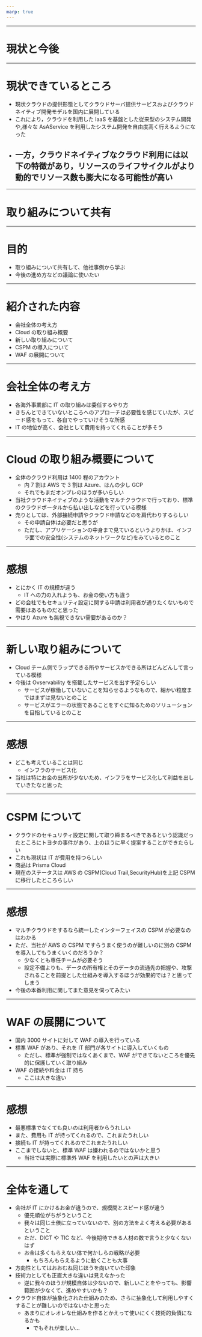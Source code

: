```yaml
---
marp: true
---
```


---

# 現状と今後

---

# 現状できているところ

- 現状クラウドの提供形態としてクラウドサーバ提供サービスおよびクラウドネイティブ開発モデルを国内に展開している
- これにより，クラウドを利用した IaaS を基盤とした従来型のシステム開発や,様々な AsAService を利用したシステム開発を自由度高く行えるようになった
- 一方，クラウドネイティブなクラウド利用には以下の特徴があり，リソースのライフサイクルがより動的でリソース数も膨大になる可能性が高い
  -

---

# 取り組みについて共有

---

# 目的

- 取り組みについて共有して、他社事例から学ぶ
- 今後の進め方などの議論に使いたい

---

# 紹介された内容

- 会社全体の考え方
- Cloud の取り組み概要
- 新しい取り組みについて
- CSPM の導入について
- WAF の展開について

---

# 会社全体の考え方

- 各海外事業部に IT の取り組みは委任するやり方
- きちんとできていないところへのアプローチは必要性を感じていたが、スピード感をもって、各自でやっていけそうな所感
- IT の地位が高く、会社として費用を持ってくれることが多そう

---

# Cloud の取り組み概要について

- 全体のクラウド利用は 1400 程のアカウント
  - 内 7 割は AWS で 3 割は Azure、ほんの少し GCP
  - それでもまだオンプレのほうが多いらしい
- 当社クラウドネイティブのような活動をマルチクラウドで行っており、標準のクラウドポータルから払い出しなどを行っている模様
- 売りとしては、外部接続申請やクラウド申請などのを肩代わりするらしい
  - その申請自体は必要だと思うが
  - ただし、アプリケーションの中身まで見ているというよりかは、インフラ面での安全性(システムのネットワークなど)をみているとのこと

---

# 感想

- とにかく IT の規模が違う
  - IT への力の入れようも、お金の使い方も違う
- どの会社でもセキュリティ設定に関する申請は利用者が通りたくないもので需要はあるものだと思った
- やはり Azure も無視できない需要があるのか？

---

# 新しい取り組みについて

- Cloud チーム側でラップできる所やサービスかできる所はどんどんして言っている模様
- 今後は Ovservability を搭載したサービスを出す予定らしい
  - サービスが稼働していないことを知らせるようなもので、細かい粒度まではまずは見ないとのこと
  - サービスがエラーの状態であることをすぐに知るためのソリューションを目指しているとのこと

---

# 感想

- どこも考えていることは同じ
  - インフラのサービス化
- 当社は特にお金の出所が少ないため、インフラをサービス化して利益を出していきたなと思った

---

# CSPM について

- クラウドのセキュリティ設定に関して取り締まるべきであるという認識だったところにトヨタの事件があり、上のほうに早く提案することができたらしい
- これも現状は IT が費用を持つらしい
- 商品は Prisma Cloud
- 現在のステータスは AWS の CSPM(Cloud Trail,SecurityHub)を上記 CSPM に移行したところらしい

---

# 感想

- マルチクラウドをするなら統一したインターフェイスの CSPM が必要なのはわかる
- ただ、当社が AWS の CSPM ですらうまく使うのが難しいのに別の CSPM を導入してもうまくいくのだろうか？
  - 少なくとも専任チームが必要そう
  - 設定不備よりも、データの所有権とそのデータの流通先の把握や、攻撃されることを前提とした仕組みを導入するほうが効果的では？と思ってしまう
- 今後の本番利用に関してまた意見を伺ってみたい

---

# WAF の展開について

- 国内 3000 サイトに対して WAF の導入を行っている
- 標準 WAF があり、それを IT 部門が各サイトに導入していくもの
  - ただし、標準が強制ではなくあくまで、WAF ができてないところを優先的に保護していく取り組み
- WAF の接続や料金は IT 持ち
  - ここは大きな違い

---

# 感想

- 最悪標準でなくても良いのは利用者からうれしい
- また、費用も IT が持ってくれるので、これまたうれしい
- 接続も IT が持ってくれるのでこれまたうれしい
- ここまでしないと、標準 WAF は嫌われるのではないかと思う
  - 当社では実際に標準外 WAF を利用したいとの声は大きい

---

# 全体を通して

- 会社が IT にかけるお金が違うので、規模間とスピード感が違う
  - 優先順位がちがうということ
  - 我々は同じ土俵に立っていないので、別の方法をよく考える必要があるということ
  - ただ、DICT や TIC など、今後期待できる人材の数で言うと少なくないはず
  - お金は多くもらえない体で何かしらの戦略が必要
    - もちろんもらえるように動くことも大事
- 方向性としてはおおむね同じほうを向いていた印象
- 技術力としても正直大きな違いは見えなかった
  - 逆に我々のほうが規模自体は少ないので、新しいことをやっても、影響範囲が少なくて、進めやすいかも？
- クラウド自体が抽象化された仕組みのため、さらに抽象化して利用しやすくすることが難しいのではないかと思った
  - あまりにオレオレな仕組みを作るとかえって使いにくく技術的負債になるかも
    - でもそれが楽しい...
